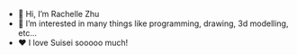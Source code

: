 - 👋 Hi, I’m Rachelle Zhu
- 👀 I’m interested in many things like programming, drawing, 3d modelling, etc...
- ❤️ I love Suisei sooooo much!

<!---
rachellezhu/rachellezhu is a ✨ special ✨ repository because its `README.md` (this file) appears on your GitHub profile.
You can click the Preview link to take a look at your changes.
--->
